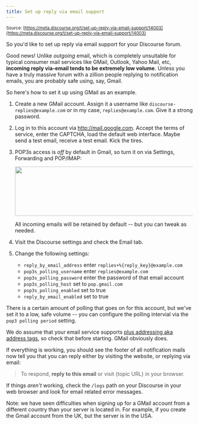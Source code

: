 ```yaml
---
title: Set up reply via email support
---
```


<small class="documentation-source">Source: [https://meta.discourse.org/t/set-up-reply-via-email-support/14003](https://meta.discourse.org/t/set-up-reply-via-email-support/14003)</small>

So you'd like to set up reply via email support for your Discourse forum.

Good news! Unlike *outgoing* email, which is completely unsuitable for typical consumer mail services like GMail, Outlook, Yahoo Mail, etc, **incoming reply via-email tends to be extremely low volume**. Unless you have a truly massive forum with a zillion people replying to notification emails, you are probably safe using, say, Gmail.

So here's how to set it up using GMail as an example.

1. Create a new GMail account. Assign it a username like `discourse-replies@example.com` or in my case, `replies@example.com`. Give it a strong password.

2. Log in to this account via http://mail.google.com. Accept the terms of service, enter the CAPTCHA, load the default web interface. Maybe send a test email, receive a test email. Kick the tires. 

3. POP3s access is *off* by default in Gmail, so turn it on via Settings, Forwarding and POP/IMAP:

    <img src="//discourse-meta.s3-us-west-1.amazonaws.com/original/3X/8/5/85b2af6f875cfcef3864d7bf24a7ff7342e3dac1.png" width="513" height="133"> 

    All incoming emails will be retained by default -- but you can tweak as needed.

3. Visit the Discourse settings and check the Email tab.

4. Change the following settings:
   - `reply_by_email_address` enter `replies+%{reply_key}@example.com`
   - `pop3s_polling_username` enter `replies@example.com`
   - `pop3s_polling_password` enter the password of that email account
   - `pop3s_polling_host` set to `pop.gmail.com`
   - `pop3s_polling_enabled` set to true
   - `reply_by_email_enabled` set to true

There is a certain amount of polling that goes on for this account, but we've set it to a low, safe volume -- you can configure the polling intervial via the `pop3 polling period` setting.

We do assume that your email service supports [plus addressing aka address tags](http://en.wikipedia.org/wiki/Email_address#Address_tags), so check that before starting. GMail obviously does.

If everything is working, you should see the footer of all notification mails now tell you that you can reply either by visiting the website, or replying via email:

> To respond, **reply to this email** or visit {topic URL} in your browser.

If things *aren't* working, check the `/logs` path on your Discourse in your web browser and look for email related error messages.

Note: we have seen difficulties when signing up for a GMail account from a different country than your server is located in. For example, if you create the Gmail account from the UK, but the server is in the USA.
